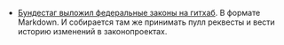 * [Бундестаг выложил федеральные законы на гитхаб](https://github.com/bundestag/gesetze#german-federal-laws-and-regulations). В формате Markdown. И собирается там же принимать пулл реквесты и вести историю изменений в законопроектах.